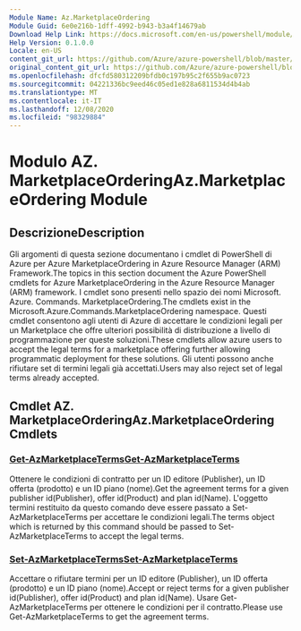 ```yaml
---
Module Name: Az.MarketplaceOrdering
Module Guid: 6e0e216b-1dff-4992-b943-b3a4f14679ab
Download Help Link: https://docs.microsoft.com/en-us/powershell/module/az.marketplaceordering
Help Version: 0.1.0.0
Locale: en-US
content_git_url: https://github.com/Azure/azure-powershell/blob/master/src/MarketplaceOrdering/MarketplaceOrdering/help/Az.MarketplaceOrdering.md
original_content_git_url: https://github.com/Azure/azure-powershell/blob/master/src/MarketplaceOrdering/MarketplaceOrdering/help/Az.MarketplaceOrdering.md
ms.openlocfilehash: dfcfd580312209bfdb0c197b95c2f655b9ac0723
ms.sourcegitcommit: 04221336bc9eed46c05ed1e828a6811534d4b4ab
ms.translationtype: MT
ms.contentlocale: it-IT
ms.lasthandoff: 12/08/2020
ms.locfileid: "98329884"
---
```

# <span data-ttu-id="1d334-101">Modulo AZ. MarketplaceOrdering</span><span class="sxs-lookup"><span data-stu-id="1d334-101">Az.MarketplaceOrdering Module</span></span>
## <span data-ttu-id="1d334-102">Descrizione</span><span class="sxs-lookup"><span data-stu-id="1d334-102">Description</span></span>
<span data-ttu-id="1d334-103">Gli argomenti di questa sezione documentano i cmdlet di PowerShell di Azure per Azure MarketplaceOrdering in Azure Resource Manager (ARM) Framework.</span><span class="sxs-lookup"><span data-stu-id="1d334-103">The topics in this section document the Azure PowerShell cmdlets for Azure MarketplaceOrdering in the Azure Resource Manager (ARM) framework.</span></span> <span data-ttu-id="1d334-104">I cmdlet sono presenti nello spazio dei nomi Microsoft. Azure. Commands. MarketplaceOrdering.</span><span class="sxs-lookup"><span data-stu-id="1d334-104">The cmdlets exist in the Microsoft.Azure.Commands.MarketplaceOrdering namespace.</span></span> <span data-ttu-id="1d334-105">Questi cmdlet consentono agli utenti di Azure di accettare le condizioni legali per un Marketplace che offre ulteriori possibilità di distribuzione a livello di programmazione per queste soluzioni.</span><span class="sxs-lookup"><span data-stu-id="1d334-105">These cmdlets allow azure users to accept the legal terms for a marketplace offering further allowing programmatic deployment for these solutions.</span></span> <span data-ttu-id="1d334-106">Gli utenti possono anche rifiutare set di termini legali già accettati.</span><span class="sxs-lookup"><span data-stu-id="1d334-106">Users may also reject set of legal terms already accepted.</span></span>

## <span data-ttu-id="1d334-107">Cmdlet AZ. MarketplaceOrdering</span><span class="sxs-lookup"><span data-stu-id="1d334-107">Az.MarketplaceOrdering Cmdlets</span></span>
### [<span data-ttu-id="1d334-108">Get-AzMarketplaceTerms</span><span class="sxs-lookup"><span data-stu-id="1d334-108">Get-AzMarketplaceTerms</span></span>](Get-AzMarketplaceTerms.md)
<span data-ttu-id="1d334-109">Ottenere le condizioni di contratto per un ID editore (Publisher), un ID offerta (prodotto) e un ID piano (nome).</span><span class="sxs-lookup"><span data-stu-id="1d334-109">Get the agreement terms for a given publisher id(Publisher), offer id(Product) and plan id(Name).</span></span> <span data-ttu-id="1d334-110">L'oggetto termini restituito da questo comando deve essere passato a Set-AzMarketplaceTerms per accettare le condizioni legali.</span><span class="sxs-lookup"><span data-stu-id="1d334-110">The terms object which is returned by this command should be passed to Set-AzMarketplaceTerms to accept the legal terms.</span></span>

### [<span data-ttu-id="1d334-111">Set-AzMarketplaceTerms</span><span class="sxs-lookup"><span data-stu-id="1d334-111">Set-AzMarketplaceTerms</span></span>](Set-AzMarketplaceTerms.md)
<span data-ttu-id="1d334-112">Accettare o rifiutare termini per un ID editore (Publisher), un ID offerta (prodotto) e un ID piano (nome).</span><span class="sxs-lookup"><span data-stu-id="1d334-112">Accept or reject terms for a given publisher id(Publisher), offer id(Product) and plan id(Name).</span></span> <span data-ttu-id="1d334-113">Usare Get-AzMarketplaceTerms per ottenere le condizioni per il contratto.</span><span class="sxs-lookup"><span data-stu-id="1d334-113">Please use Get-AzMarketplaceTerms to get the agreement terms.</span></span>

